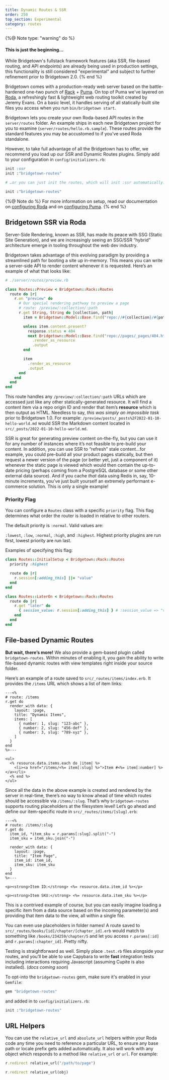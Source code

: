 ```yaml
---
title: Dynamic Routes & SSR
order: 250
top_section: Experimental
category: routes
---
```



{%@ Note type: "warning" do %}
#### This is just the beginning…

While Bridgetown's fullstack framework features (aka SSR, file-based routing, and API endpoints) are already being used in production settings, this functionality is still considered "experimental" and subject to further refinement prior to Bridgetown 2.0.
{% end %}

Bridgetown comes with a production-ready web server based on the battle-hardened one-two punch of [Rack](https://github.com/rack/rack) + [Puma](https://puma.io). On top of Puma we've layered on [Roda](http://roda.jeremyevans.net), a refreshingly fast & lightweight web routing toolkit created by Jeremy Evans. On a basic level, it handles serving of all statically-built site files you access when you run `bin/bridgetown start`.

Bridgetown lets you create your own Roda-based API routes in the `server/routes` folder. An example ships in each new Bridgetown project for you to examine (`server/routes/hello.rb.sample`). These routes provide the standard features you may be accustomed to if you've used Roda standalone.

However, to take full advantage of all the Bridgetown has to offer, we recommend you load up our SSR and Dynamic Routes plugins. Simply add to your configuration in `config/initializers.rb`:

```rb
init :ssr
init :"bridgetown-routes"

# …or you can just init the routes, which will init :ssr automatically:

init :"bridgetown-routes"
```

{%@ Note do %}
For more information on setup, read our documentation on [configuring Roda](/docs/configuration/initializers#adding-roda-blocks) and on [configuring Puma](/docs/configuration/puma).
{% end %}

## Bridgetown SSR via Roda

Server-Side Rendering, known as SSR, has made its peace with SSG (Static Site Generation), and we are increasingly seeing an SSG/SSR “hybrid” architecture emerge in tooling throughout the web dev industry.

Bridgetown takes advantage of this evolving paradigm by providing a streamlined path for booting a site up in-memory. This means you can write a server-side API to render content whenever it is requested. Here’s an example of what that looks like:

```ruby
# ./server/routes/preview.rb

class Routes::Preview < Bridgetown::Rack::Routes
  route do |r|
    r.on "preview" do
      # Our special rendering pathway to preview a page
      # route: /preview/:collection/:path
      r.get String, String do |collection, path|
        item = Bridgetown::Model::Base.find("repo://#{collection}/#{path}")

        unless item.content.present?
          response.status = 404
          next Bridgetown::Model::Base.find("repo://pages/_pages/404.html")
            .render_as_resource
            .output
        end

        item
          .render_as_resource
          .output
      end
    end
  end
end
```

This route handles any `/preview/:collection/:path` URLs which are accessed just like any other statically-generated resource. It will find a content item via a repo origin ID and render that item’s **resource** which is then output as HTML. Needless to say, _this was simply an impossible task_ prior to Bridgetown 1.0. For example: `/preview/posts/_posts%2F2022-01-10-hello-world.md` would SSR the Markdown content located in `src/_posts/2022-01-10-hello-world.md`.

SSR is great for generating preview content on-the-fly, but you can use it for any number of instances where it’s not feasible to pre-build your content. In addition, you can use SSR to “refresh” stale content…for example, you could pre-build all your product pages statically, but then request a newer version of the page (or better yet, just a component of it) whenever the static page is viewed which would then contain the up-to-date pricing (perhaps coming from a PostgreSQL database or some other external data source). And if you cache _that_ data using Redis in, say, 10-minute increments, you’ve just built yourself an extremely performant e-commerce solution. This is only a single example!

### Priority Flag

You can configure a `Routes` class with a specific `priority` flag. This flag determines what order the router is loaded in relative to other routers.

The default priority is `:normal`. Valid values are:

<code>:lowest</code>, <code>:low</code>, <code>:normal</code>, <code>:high</code>, and <code>:highest</code>.
Highest priority plugins are run first, lowest priority are run last.

Examples of specifying this flag:

```ruby
class Routes::InitialSetup < Bridgetown::Rack::Routes
  priority :highest

  route do |r|
    r.session[:adding_this] ||= "value"
  end
end

class Routes::LaterOn < Bridgetown::Rack::Routes
  route do |r|
    r.get "later" do
      { session_value: r.session[:adding_this] } # :session_value => "value"
    end
  end
end
```

## File-based Dynamic Routes

**But wait, there’s more!** We also provide a gem-based plugin called `bridgetown-routes`. Within minutes of enabling it, you gain the ability to write file-based dynamic routes with view templates right inside your source folder.

Here’s an example of a route saved to `src/_routes/items/index.erb`. It provides the `/items` URL which shows a list of item links:

```eruby
---<%
# route: /items
r.get do
  render_with data: {
    layout: :page,
    title: "Dynamic Items",
    items: [
      { number: 1, slug: "123-abc" },
      { number: 2, slug: "456-def" },
      { number: 3, slug: "789-xyz" },
    ]
  }
end
%>---

<ul>
  <% resource.data.items.each do |item| %>
    <li><a href="/items/<%= item[:slug] %>">Item #<%= item[:number] %></a></li>
  <% end %>
</ul>
```

Since all the data in the above example is created and rendered by the server in real-time, there’s no way to know ahead of time which routes should be accessible via `/items/:slug`. That’s why `bridgetown-routes` supports routing placeholders at the filesystem level! Let’s go ahead and define our item-specific route in `src/_routes/items/[slug].erb`:

```eruby
---<%
# route: /items/:slug
r.get do
  item_id, *item_sku = r.params[:slug].split("-")
  item_sku = item_sku.join("-")

  render_with data: {
    layout: :page,
    title: "Item Page",
    item_id: item_id,
    item_sku: item_sku
  }
end
%>---

<p><strong>Item ID:</strong> <%= resource.data.item_id %></p>

<p><strong>Item SKU:</strong> <%= resource.data.item_sku %></p>

```

This is a contrived example of course, but you can easily imagine loading a specific item from a data source based on the incoming parameter(s) and providing that item data to the view, all within a single file.

You can even use placeholders in folder names! A route saved to `src/_routes/books/[id]/chapter/[chapter_id].erb` would match to something like `/books/234259/chapter/5` and let you access `r.params[:id]` and `r.params[:chapter_id]`. Pretty nifty.

Testing is straightforward as well. Simply place `.test.rb` files alongside your routes, and you’ll be able to use Capybara to write **fast** integration tests including interactions requiring Javascript (assuming Cupite is also installed). (_docs coming soon_)

To opt-into the `bridgetown-routes` gem, make sure it's enabled in your `Gemfile`:

```ruby
gem "bridgetown-routes"
```

and added in to `config/initializers.rb`:

```ruby
init :"bridgetown-routes"
```

## URL Helpers

You can use the `relative_url` and `absolute_url` helpers within your Roda code any time you need to reference a particular URL, to ensure any base path or locale prefix gets added automatically. It also will work with any object which responds to a method like `relative_url` or `url`. For example:

```rb
r.redirect relative_url("/path/to/page")

r.redirect relative_url(obj)
```
